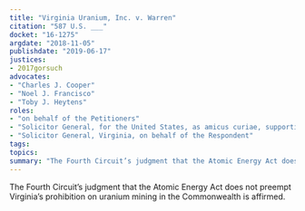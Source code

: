 ```yaml
---
title: "Virginia Uranium, Inc. v. Warren"
citation: "587 U.S. ___"
docket: "16-1275"
argdate: "2018-11-05"
publishdate: "2019-06-17"
justices:
- 2017gorsuch
advocates:
- "Charles J. Cooper"
- "Noel J. Francisco"
- "Toby J. Heytens"
roles:
- "on behalf of the Petitioners"
- "Solicitor General, for the United States, as amicus curiae, supporting the Petitioners"
- "Solicitor General, Virginia, on behalf of the Respondent"
tags:
topics:
summary: "The Fourth Circuit’s judgment that the Atomic Energy Act does not preempt Virginia’s prohibition on uranium mining in the Commonwealth is affirmed."
---
```

The Fourth Circuit’s judgment that the Atomic Energy Act does not preempt Virginia’s prohibition on uranium mining in the Commonwealth is affirmed.
